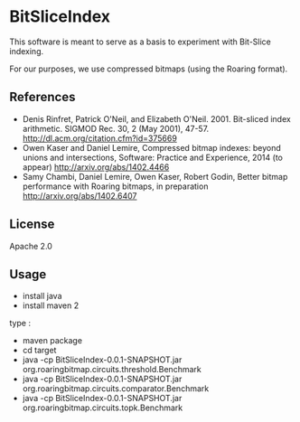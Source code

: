 # BitSliceIndex #

This software is meant to serve as a basis to experiment with Bit-Slice indexing.

For our purposes, we use compressed bitmaps (using the Roaring format).

## References ##

- Denis Rinfret, Patrick O'Neil, and Elizabeth O'Neil. 2001. Bit-sliced index arithmetic. SIGMOD Rec. 30, 2 (May 2001), 47-57. http://dl.acm.org/citation.cfm?id=375669
- Owen Kaser and Daniel Lemire, Compressed bitmap indexes: beyond unions and intersections, Software: Practice and Experience, 2014 (to appear) http://arxiv.org/abs/1402.4466
- Samy Chambi, Daniel Lemire, Owen Kaser, Robert Godin, Better bitmap performance with Roaring bitmaps, in preparation
http://arxiv.org/abs/1402.6407

## License ##

Apache 2.0

## Usage ##


* install java
* install maven 2

type :
* maven package
* cd target
* java -cp BitSliceIndex-0.0.1-SNAPSHOT.jar org.roaringbitmap.circuits.threshold.Benchmark
* java -cp BitSliceIndex-0.0.1-SNAPSHOT.jar org.roaringbitmap.circuits.comparator.Benchmark
* java -cp BitSliceIndex-0.0.1-SNAPSHOT.jar org.roaringbitmap.circuits.topk.Benchmark

